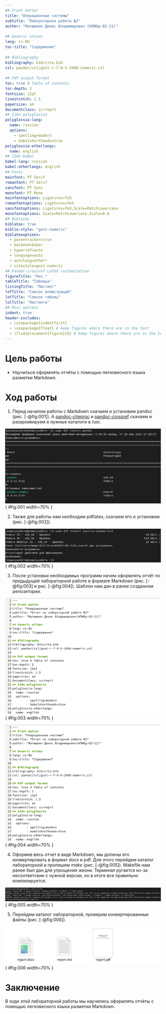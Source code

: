 ```yaml
---
## Front matter
title: "Операционные системы"
subtitle: "Лабораторная работа №3"
author: "Матюшкин Денис Владимирович (НПИбд-02-21)"

## Generic otions
lang: ru-RU
toc-title: "Содержание"

## Bibliography
bibliography: bib/cite.bib
csl: pandoc/csl/gost-r-7-0-5-2008-numeric.csl

## Pdf output format
toc: true # Table of contents
toc-depth: 2
fontsize: 12pt
linestretch: 1.5
papersize: a4
documentclass: scrreprt
## I18n polyglossia
polyglossia-lang:
  name: russian
  options:
	- spelling=modern
	- babelshorthands=true
polyglossia-otherlangs:
  name: english
## I18n babel
babel-lang: russian
babel-otherlangs: english
## Fonts
mainfont: PT Serif
romanfont: PT Serif
sansfont: PT Sans
monofont: PT Mono
mainfontoptions: Ligatures=TeX
romanfontoptions: Ligatures=TeX
sansfontoptions: Ligatures=TeX,Scale=MatchLowercase
monofontoptions: Scale=MatchLowercase,Scale=0.9
## Biblatex
biblatex: true
biblio-style: "gost-numeric"
biblatexoptions:
  - parentracker=true
  - backend=biber
  - hyperref=auto
  - language=auto
  - autolang=other*
  - citestyle=gost-numeric
## Pandoc-crossref LaTeX customization
figureTitle: "Рис."
tableTitle: "Таблица"
listingTitle: "Листинг"
lofTitle: "Список иллюстраций"
lotTitle: "Список таблиц"
lolTitle: "Листинги"
## Misc options
indent: true
header-includes:
  - \usepackage{indentfirst}
  - \usepackage{float} # keep figures where there are in the text
  - \floatplacement{figure}{H} # keep figures where there are in the text
---
```


# Цель работы

- Научиться оформлять отчёты с помощью легковесного языка разметки Markdown.

# Ход работы

1. Перед началом работы с Markdown скачаем и установим pandoc (рис. [-@fig:001]). А [pandoc-citeproc](https://github.com/jgm/pandoc/releases) и [pandoc-crossref](https://github.com/lierdakil/pandoc-crossref/releases) скачаем и разархивируем в нужные каталоги в /usr. 

![Скачивание и установка pandoc](image/1.png){ #fig:001 width=70% }

2. Также для работы нам необходим pdflatex, скачаем его и установим (рис. [-@fig:002]).

![Скачивание и установка pdflatex](image/2.png){ #fig:002 width=70% }

3. После установки необходимых программ начем оформлять отчёт по предыдущей лабораторной работе в формате Markdown (рис. [-@fig:003] и рис. [-@fig:004]). Шаблон нам дан в ранее созданном репозитории.

![Оформление титульного листа](image/4.png){ #fig:003 width=70% }

![Оформление цели и ход работы](image/4.png){ #fig:004 width=70% }

4. Оформив весь отчет в виде Markdown, мы должны его конвертировать в формат docx и pdf. Для этого перейдем каталог лабораторной и пропишем *make* (рис. [-@fig:005]). Makefile нам ранее был дан для упрощения жизни. Терминал ругается из-за несоответсвии с нужной версии, но в итоге все правильно компилируется.

![Конвертирование файла md в docx и pdf](image/6.png){ #fig:005 width=70% }

5. Перейдем каталог лабораторной, проверим конвертированные файлы (рис. [-@fig:006]).

![Проверка файлов на создание](image/3.png){ #fig:006 width=70% }

# Заключение 

В ходе этой лабораторной работы мы научились оформлять отчёты с помощью легковесного языка разметки Markdown.













